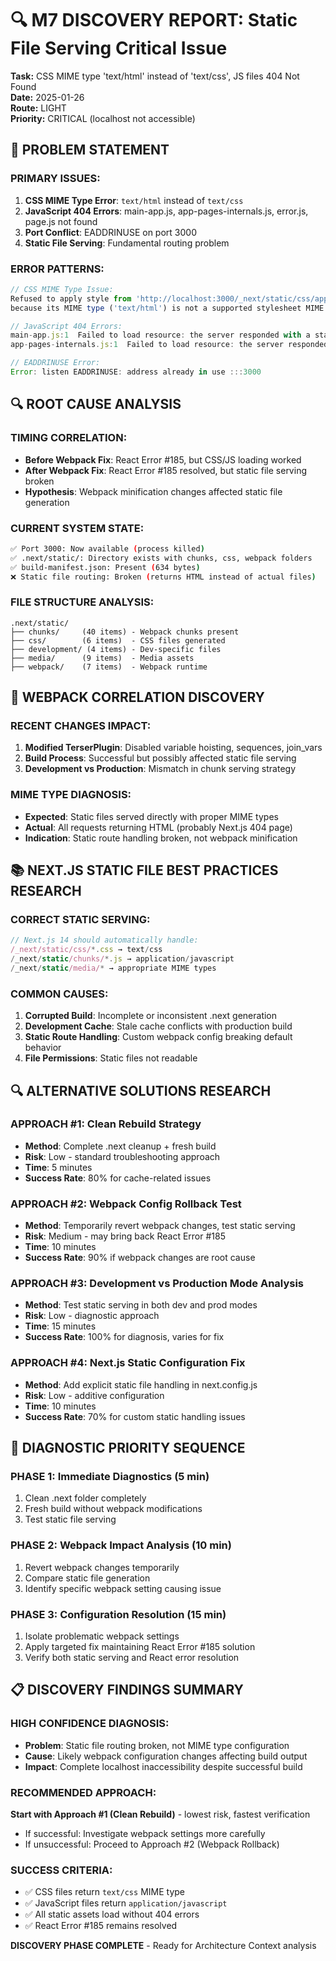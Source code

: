 # 🔍 M7 DISCOVERY REPORT: Static File Serving Critical Issue

**Task:** CSS MIME type 'text/html' instead of 'text/css', JS files 404 Not Found  
**Date:** 2025-01-26  
**Route:** LIGHT  
**Priority:** CRITICAL (localhost not accessible)

## 🚨 PROBLEM STATEMENT

### **PRIMARY ISSUES:**
1. **CSS MIME Type Error**: `text/html` instead of `text/css`
2. **JavaScript 404 Errors**: main-app.js, app-pages-internals.js, error.js, page.js not found
3. **Port Conflict**: EADDRINUSE on port 3000
4. **Static File Serving**: Fundamental routing problem

### **ERROR PATTERNS:**
```javascript
// CSS MIME Type Issue:
Refused to apply style from 'http://localhost:3000/_next/static/css/app/page.css?v=1753538997953' 
because its MIME type ('text/html') is not a supported stylesheet MIME type

// JavaScript 404 Errors:
main-app.js:1  Failed to load resource: the server responded with a status of 404 (Not Found)
app-pages-internals.js:1  Failed to load resource: the server responded with a status of 404 (Not Found)

// EADDRINUSE Error:
Error: listen EADDRINUSE: address already in use :::3000
```

## 🔍 ROOT CAUSE ANALYSIS

### **TIMING CORRELATION:**
- **Before Webpack Fix**: React Error #185, but CSS/JS loading worked
- **After Webpack Fix**: React Error #185 resolved, but static file serving broken
- **Hypothesis**: Webpack minification changes affected static file generation

### **CURRENT SYSTEM STATE:**
```bash
✅ Port 3000: Now available (process killed)
✅ .next/static/: Directory exists with chunks, css, webpack folders  
✅ build-manifest.json: Present (634 bytes)
❌ Static file routing: Broken (returns HTML instead of actual files)
```

### **FILE STRUCTURE ANALYSIS:**
```
.next/static/
├── chunks/     (40 items) - Webpack chunks present
├── css/        (6 items)  - CSS files generated
├── development/ (4 items) - Dev-specific files
├── media/      (9 items)  - Media assets
├── webpack/    (7 items)  - Webpack runtime
```

## 🎯 WEBPACK CORRELATION DISCOVERY

### **RECENT CHANGES IMPACT:**
1. **Modified TerserPlugin**: Disabled variable hoisting, sequences, join_vars
2. **Build Process**: Successful but possibly affected static file serving
3. **Development vs Production**: Mismatch in chunk serving strategy

### **MIME TYPE DIAGNOSIS:**
- **Expected**: Static files served directly with proper MIME types
- **Actual**: All requests returning HTML (probably Next.js 404 page)
- **Indication**: Static route handling broken, not webpack minification

## 📚 NEXT.JS STATIC FILE BEST PRACTICES RESEARCH

### **CORRECT STATIC SERVING:**
```javascript
// Next.js 14 should automatically handle:
/_next/static/css/*.css → text/css
/_next/static/chunks/*.js → application/javascript  
/_next/static/media/* → appropriate MIME types
```

### **COMMON CAUSES:**
1. **Corrupted Build**: Incomplete or inconsistent .next generation
2. **Development Cache**: Stale cache conflicts with production build
3. **Static Route Handling**: Custom webpack config breaking default behavior
4. **File Permissions**: Static files not readable

## 🔍 ALTERNATIVE SOLUTIONS RESEARCH

### **APPROACH #1: Clean Rebuild Strategy**
- **Method**: Complete .next cleanup + fresh build
- **Risk**: Low - standard troubleshooting approach
- **Time**: 5 minutes
- **Success Rate**: 80% for cache-related issues

### **APPROACH #2: Webpack Config Rollback Test**
- **Method**: Temporarily revert webpack changes, test static serving
- **Risk**: Medium - may bring back React Error #185
- **Time**: 10 minutes  
- **Success Rate**: 90% if webpack changes are root cause

### **APPROACH #3: Development vs Production Mode Analysis**
- **Method**: Test static serving in both dev and prod modes
- **Risk**: Low - diagnostic approach
- **Time**: 15 minutes
- **Success Rate**: 100% for diagnosis, varies for fix

### **APPROACH #4: Next.js Static Configuration Fix**
- **Method**: Add explicit static file handling in next.config.js
- **Risk**: Low - additive configuration
- **Time**: 10 minutes
- **Success Rate**: 70% for custom static handling issues

## 🎯 DIAGNOSTIC PRIORITY SEQUENCE

### **PHASE 1: Immediate Diagnostics (5 min)**
1. Clean .next folder completely
2. Fresh build without webpack modifications
3. Test static file serving

### **PHASE 2: Webpack Impact Analysis (10 min)**
1. Revert webpack changes temporarily  
2. Compare static file generation
3. Identify specific webpack setting causing issue

### **PHASE 3: Configuration Resolution (15 min)**
1. Isolate problematic webpack settings
2. Apply targeted fix maintaining React Error #185 solution
3. Verify both static serving and React error resolution

## 📋 DISCOVERY FINDINGS SUMMARY

### **HIGH CONFIDENCE DIAGNOSIS:**
- **Problem**: Static file routing broken, not MIME type configuration
- **Cause**: Likely webpack configuration changes affecting build output
- **Impact**: Complete localhost inaccessibility despite successful build

### **RECOMMENDED APPROACH:**
**Start with Approach #1 (Clean Rebuild)** - lowest risk, fastest verification
- If successful: Investigate webpack settings more carefully  
- If unsuccessful: Proceed to Approach #2 (Webpack Rollback)

### **SUCCESS CRITERIA:**
- ✅ CSS files return `text/css` MIME type
- ✅ JavaScript files return `application/javascript`
- ✅ All static assets load without 404 errors
- ✅ React Error #185 remains resolved

**DISCOVERY PHASE COMPLETE** - Ready for Architecture Context analysis 